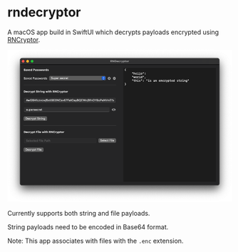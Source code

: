 # rndecryptor
A macOS app build in SwiftUI which decrypts payloads encrypted using [RNCryptor](https://github.com/RNCryptor/RNCryptor).

![RNDecryptor for Mac](/screenshot.png)

Currently supports both string and file payloads.

String payloads need to be encoded in Base64 format.

Note: This app associates with files with the `.enc` extension.
